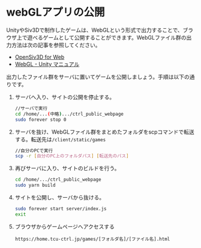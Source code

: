 # webGLアプリの公開

UnityやSiv3Dで制作したゲームは、WebGLという形式で出力することで、ブラウザ上で遊べるゲームとして公開することができます。WebGLファイル群の出力方法は次の記事を参照してください。

- [OpenSiv3D for Web](https://siv3d.kamenokosoft.com/ja/index)
- [WebGL - Unity マニュアル](https://docs.unity3d.com/ja/2021.2/Manual/webgl.html)

出力したファイル群をサーバに置いてゲームを公開しましょう。手順は以下の通りです。

1. サーバへ入り、サイトの公開を停止する。

    ```bash
    //サーバで実行
    cd /home/...(中略).../ctrl_public_webpage
    sudo forever stop 0
    ```

2. サーバを抜け、WebGLファイル群をまとめたフォルダをscpコマンドで転送する。転送先は`/client/static/games`

    ```bash
    //自分のPCで実行
    scp -r [自分のPC上のフォルダパス] [転送先のパス]
    ```

3. 再びサーバに入り、サイトのビルドを行う。

    ```bash
    cd /home/.../ctrl_public_webpage
    sudo yarn build
    ```

4. サイトを公開し、サーバから抜ける。

    ```bash
    sudo forever start server/index.js
    exit
    ```

5. ブラウザからゲームページへアクセスする

    ```http
    https://home.tcu-ctrl.jp/games/[フォルダ名]/[ファイル名].html
    ```
